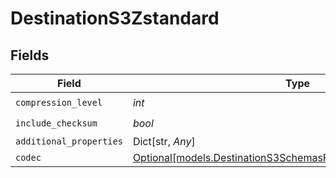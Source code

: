 # DestinationS3Zstandard


## Fields

| Field                                                                                                                      | Type                                                                                                                       | Required                                                                                                                   | Description                                                                                                                |
| -------------------------------------------------------------------------------------------------------------------------- | -------------------------------------------------------------------------------------------------------------------------- | -------------------------------------------------------------------------------------------------------------------------- | -------------------------------------------------------------------------------------------------------------------------- |
| `compression_level`                                                                                                        | *int*                                                                                                                      | :heavy_check_mark:                                                                                                         | N/A                                                                                                                        |
| `include_checksum`                                                                                                         | *bool*                                                                                                                     | :heavy_check_mark:                                                                                                         | N/A                                                                                                                        |
| `additional_properties`                                                                                                    | Dict[str, *Any*]                                                                                                           | :heavy_minus_sign:                                                                                                         | N/A                                                                                                                        |
| `codec`                                                                                                                    | [Optional[models.DestinationS3SchemasFormatOutputFormat3Codec]](../models/destinations3schemasformatoutputformat3codec.md) | :heavy_minus_sign:                                                                                                         | N/A                                                                                                                        |